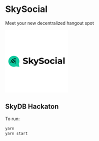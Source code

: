 # SkySocial

Meet your new decentralized hangout spot

![Logo](./dist/SkySocialLogo.png)

## SkyDB Hackaton

To run:

    yarn
    yarn start
